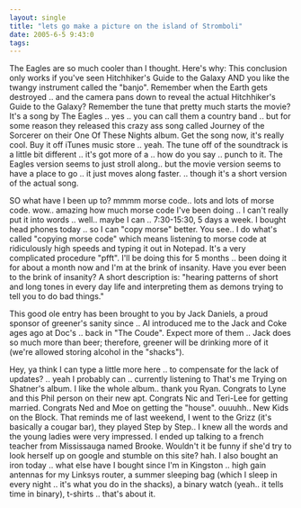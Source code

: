 ```yaml
---
layout: single
title: "lets go make a picture on the island of Stromboli"
date: 2005-6-5 9:43:0
tags: 
---
```


The Eagles are so much cooler than I thought. Here's why: This conclusion only works if you've seen Hitchhiker's Guide to the Galaxy AND you like the twangy instrument called the "banjo". Remember when the Earth gets destroyed .. and the camera pans down to reveal the actual Hitchhiker's Guide to the Galaxy? Remember the tune that pretty much starts the movie? It's a song by The Eagles .. yes .. you can call them a country band .. but for some reason they released this crazy ass song called Journey of the Sorcerer on their One Of These Nights album. Get the song now, it's really cool. Buy it off iTunes music store .. yeah. The tune off of the soundtrack is a little bit different .. it's got more of a .. how do you say .. punch to it. The Eagles version seems to just stroll along.. but the movie version seems to have a place to go .. it just moves along faster. .. though it's a short version of the actual song.

SO what have I been up to? mmmm morse code.. lots and lots of morse code. wow.. amazing how much morse code I've been doing .. I can't really put it into words .. well.. maybe I can .. 7:30-15:30, 5 days a week. I bought head phones today .. so I can "copy morse" better. You see.. I do what's called "copying morse code" which means listening to morse code at ridiculously high speeds and typing it out in Notepad. It's a very complicated procedure "pfft". I'll be doing this for 5 months .. been doing it for about a month now and I'm at the brink of insanity. Have you ever been to the brink of insanity? A short description is: "hearing patterns of short and long tones in every day life and interpreting them as demons trying to tell you to do bad things."

This good ole entry has been brought to you by Jack Daniels, a proud sponsor of greener's sanity since .. Al introduced me to the Jack and Coke ages ago at Doc's .. back in "The Coude". Expect more of them .. Jack does so much more than beer; therefore, greener will be drinking more of it (we're allowed storing alcohol in the "shacks").

Hey, ya think I can type a little more here .. to compensate for the lack of updates? .. yeah I probably can .. currently listening to That's me Trying on Shatner's album. I like the whole album.. thank you Ryan. Congrats to Lyne and this Phil person on their new apt. Congrats Nic and Teri-Lee for getting married. Congrats Ned and Moe on getting the "house". ouuuhh.. New Kids on the Block. That reminds me of last weekend, I went to the Grizz (it's basically a cougar bar), they played Step by Step.. I knew all the words and the young ladies were very impressed. I ended up talking to a french teacher from Mississauga named Brooke. Wouldn't it be funny if she'd try to look herself up on google and stumble on this site? hah. I also bought an iron today .. what else have I bought since I'm in Kingston .. high gain antennas for my Linksys router, a summer sleeping bag (which I sleep in every night .. it's what you do in the shacks), a binary watch (yeah.. it tells time in binary), t-shirts .. that's about it.
